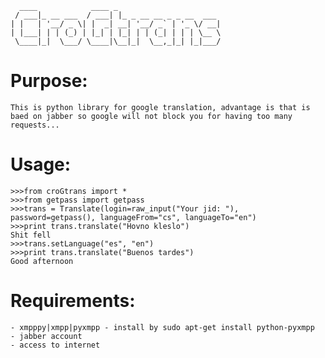 	  ____            ____ _                       
	 / ___|_ __ ___  / ___| |_ _ __ __ _ _ __  ___ 
	| |   | '__/ _ \| |  _| __| '__/ _` | '_ \/ __|
	| |___| | | (_) | |_| | |_| | | (_| | | | \__ \
	 \____|_|  \___/ \____|\__|_|  \__,_|_| |_|___/
	                                               
Purpose:
========
	This is python library for google translation, advantage is that is baed on jabber so google will not block you for having too many requests...

Usage:
===== 
	>>>from croGtrans import *
	>>>from getpass import getpass
	>>>trans = Translate(login=raw_input("Your jid: "), password=getpass(), languageFrom="cs", languageTo="en")
	>>>print trans.translate("Hovno kleslo")
	Shit fell
	>>>trans.setLanguage("es", "en")
	>>>print trans.translate("Buenos tardes")
	Good afternoon

Requirements:
=============
	- xmpppy|xmpp|pyxmpp - install by sudo apt-get install python-pyxmpp
	- jabber account
	- access to internet